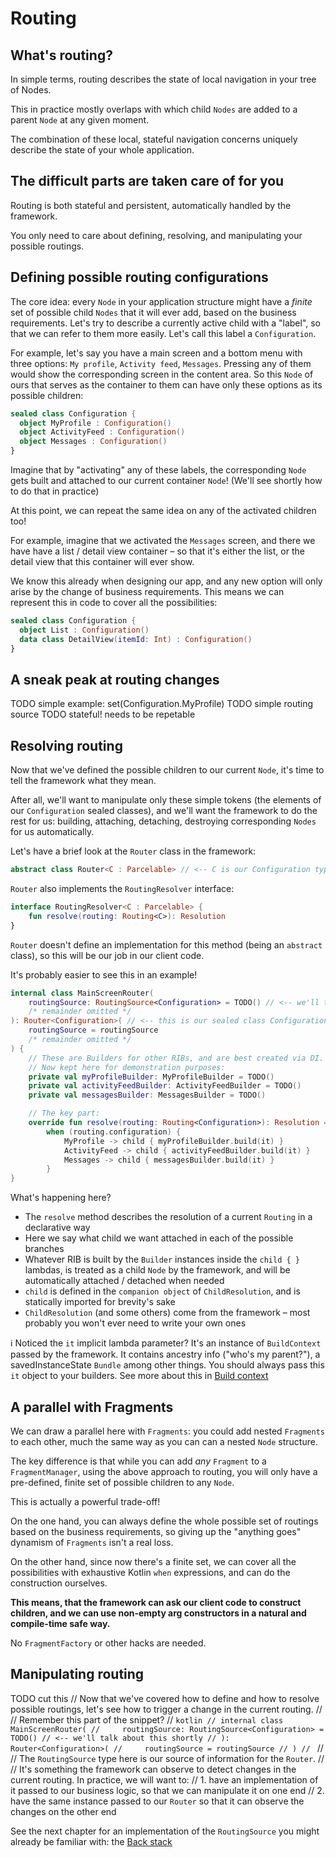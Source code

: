 # Routing

## What's routing?

In simple terms, routing describes the state of local navigation in your tree of Nodes.

This in practice mostly overlaps with which child ```Nodes``` are added to a parent ```Node``` at any given moment.

The combination of these local, stateful navigation concerns uniquely describe the state of your whole application.


## The difficult parts are taken care of for you

Routing is both stateful and persistent, automatically handled by the framework.

You only need to care about defining, resolving, and manipulating your possible routings.


## Defining possible routing configurations

The core idea: every ```Node``` in your application structure might have a _finite_ set of possible child ```Nodes``` that it will ever add, based on the business requirements. Let's try to describe a currently active child with a "label", so that we can refer to them more easily. Let's call this label a ```Configuration```.

For example, let's say you have a main screen and a bottom menu with three options: ```My profile```, ```Activity feed```, ```Messages```. Pressing any of them would show the corresponding screen in the content area. So this ```Node``` of ours that serves as the container to them can have only these options as its possible children:

 ```kotlin
 sealed class Configuration {
   object MyProfile : Configuration()
   object ActivityFeed : Configuration()
   object Messages : Configuration()
 }
 ```

Imagine that by "activating" any of these labels, the corresponding ```Node``` gets built and attached to our current container ```Node```! (We'll see shortly how to do that in practice)

At this point, we can repeat the same idea on any of the activated children too!

 For example, imagine that we activated the ```Messages``` screen, and there we have have a list / detail view container – so that it's either the list, or the detail view that this container will ever show.

 We know this already when designing our app, and any new option will only arise by the change of business requirements. This means we can represent this in code to cover all the possibilities:

```kotlin
sealed class Configuration {
  object List : Configuration()
  data class DetailView(itemId: Int) : Configuration()
}
```

## A sneak peak at routing changes

TODO simple example: set(Configuration.MyProfile)
TODO simple routing source
TODO stateful! needs to be repetable

## Resolving routing

Now that we've defined the possible children to our current ```Node```, it's time to tell the framework what they mean. 

After all, we'll want to manipulate only these simple tokens (the elements of our ```Configuration``` sealed classes), and we'll want the framework to do the rest for us: building, attaching, detaching, destroying corresponding ```Nodes``` for us automatically.

Let's have a brief look at the ```Router``` class in the framework:

```kotlin
abstract class Router<C : Parcelable> // <-- C is our Configuration type
```

```Router``` also implements the ```RoutingResolver``` interface:

```kotlin
interface RoutingResolver<C : Parcelable> {
    fun resolve(routing: Routing<C>): Resolution
}
```

```Router``` doesn't define an implementation for this method (being an ```abstract``` class), so this will be our job in our client code.

It's probably easier to see this in an example!

```kotlin
internal class MainScreenRouter(
    routingSource: RoutingSource<Configuration> = TODO() // <-- we'll talk about this shortly
    /* remainder omitted */
): Router<Configuration>( // <-- this is our sealed class Configuration from above
    routingSource = routingSource
    /* remainder omitted */
) {
    // These are Builders for other RIBs, and are best created via DI.
    // Now kept here for demonstration purposes:
    private val myProfileBuilder: MyProfileBuilder = TODO()
    private val activityFeedBuilder: ActivityFeedBuilder = TODO()
    private val messagesBuilder: MessagesBuilder = TODO()

    // The key part:
    override fun resolve(routing: Routing<Configuration>): Resolution =
        when (routing.configuration) {
            MyProfile -> child { myProfileBuilder.build(it) }
            ActivityFeed -> child { activityFeedBuilder.build(it) }
            Messages -> child { messagesBuilder.build(it) }
        }
}
```

What's happening here?
- The ```resolve``` method describes the resolution of a current ```Routing``` in a declarative way
- Here we say what child we want attached in each of the possible branches
- Whatever RIB is built by the ```Builder``` instances inside the ```child { }``` lambdas, is treated as a child ```Node``` by the framework, and will be automatically attached / detached when needed
- ```child``` is defined in the ```companion object``` of ```ChildResolution```, and is statically imported for brevity's sake
- ```ChildResolution``` (and some others) come from the framework – most probably you won't ever need to write your own ones

ℹ️ Noticed the ```it``` implicit lambda parameter? It's an instance of ```BuildContext``` passed by the framework. It contains ancestry info ("who's my parent?"), a savedInstanceState ```Bundle``` among other things. You should always pass this ```it``` object to your builders. See more about this in [Build context]()


## A parallel with Fragments

We can draw a parallel here with ```Fragments```: you could add nested ```Fragments``` to each other, much the same way as you can can a nested ```Node``` structure.

The key difference is that while you can add _any_ ```Fragment``` to a ```FragmentManager```, using the above approach to routing, you will only have a pre-defined, finite set of possible children to any ```Node```.

This is actually a powerful trade-off!

On the one hand, you can always define the whole possible set of routings based on the business requirements, so giving up the "anything goes" dynamism of ```Fragments``` isn't a real loss.

On the other hand, since now there's a finite set, we can cover all the possibilities with exhaustive Kotlin ```when``` expressions, and can do the construction ourselves.

**This means, that the framework can ask our client code to construct children, and we can use non-empty arg constructors in a natural and compile-time safe way.**

No ```FragmentFactory``` or other hacks are needed.


## Manipulating routing

TODO cut this
// Now that we've covered how to define and how to resolve possible routings, let's see how to trigger a change in the current routing.
//
// Remember this part of the snippet?
// ```kotlin
// internal class MainScreenRouter(
//     routingSource: RoutingSource<Configuration> = TODO() // <-- we'll talk about this shortly
// ): Router<Configuration>(
//     routingSource = routingSource
// )
// ```
//
// The ```RoutingSource``` type here is our source of information for the ```Router```.
//
// It's something the framework can observe to detect changes in the current routing. In practice, we will want to:
//  1. have an implementation of it passed to our business logic, so that we can manipulate it on one end
//  2. have the same instance passed to our ```Router``` so that it can observe the changes on the other end

See the next chapter for an implementation of the ```RoutingSource``` you might already be familiar with: the [Back stack](backstack.md)


